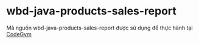 # wbd-java-products-sales-report
Mã nguồn wbd-java-products-sales-report được sử dụng để thực hành tại [CodeGym](https://codegym.vn)
